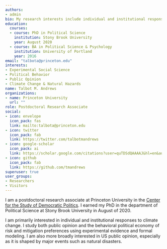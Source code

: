```yaml
---
authors:
- admin
bio: My research interests include individual and institutional responses to climate change.
education:
  courses:
  - course: PhD in Political Science
    institution: Stony Brook University
    year: August 2020
  - course: BA in Political Science & Psychology
    institution: University of Portland
    year: 2016
email: "talbota@princeton.edu"
interests:
- Experimental Social Science
- Political Behavior
- Public Opinion
- Climate Change & Natural Hazards
name: Talbot M. Andrews
organizations:
- name: Princeton University
  url: ""
role: Postdoctoral Research Associate
social:
- icon: envelope
  icon_pack: fas
  link: mailto:talbota@princeton.edu
- icon: twitter
  icon_pack: fab
  link: https://twitter.com/talbotmandrews
- icon: google-scholar
  icon_pack: ai
  link: https://scholar.google.com/citations?user=quTDSdQAAAAJ&hl=en&authuser=1
- icon: github
  icon_pack: fab
  link: https://github.com/tmandrews
superuser: true
user_groups:
- Researchers
- Visitors
---
```

I am a postdoctoral research associate at Princeton University in the [Center for the Study of Democratic Politics](https://csdp.princeton.edu/). I earned my PhD in the department of Political Science at Stony Brook University in August of 2020.

I am primarily interested in individual and institutional responses to climate change. I study both public opinion and the behavioral political economy of risk and mitigation preferences using experimental evidence and formal modeling. I am also more broadly interested in US public opinion, especially as it is shaped by major events such as natural disasters.
